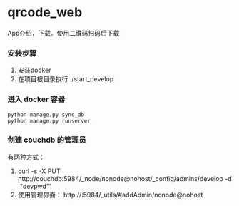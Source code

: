 # qrcode_web
App介绍，下载。使用二维码扫码后下载

### 安装步骤
1. 安装docker
2. 在项目根目录执行 ./start_develop

### 进入 docker 容器
```
python manage.py sync_db
python manage.py runserver
```

### 创建 couchdb 的管理员
有两种方式：

1. curl -s -X PUT http://couchdb:5984/_node/nonode@nohost/_config/admins/develop -d '"devpwd"'
2. 使用管理界面： http://<docker machine ip>:5984/_utils/#addAdmin/nonode@nohost
